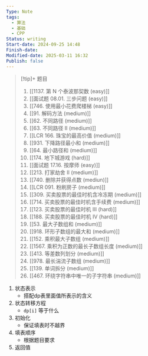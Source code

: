 ```yaml
---
Type: Note
tags:
  - 算法
  - 基础
  - CPP
Status: writing
Start-date: 2024-09-25 14:48
Finish-date: 
Modified-date: 2025-03-11 16:32
Publish: false
---
```

> [!tip]+ 题目
> 1. [[1137. 第 N 个泰波那契数 (easy)]]
> 2. [[面试题 08.01. 三步问题 (easy)]]
> 3. [[746. 使用最小花费爬楼梯 (easy)]]
> 4. [[91. 解码方法 (medium)]]
> 5. [[62. 不同路径 (medium)]]
> 6. [[63. 不同路径 II (medium)]]
> 7. [[LCR 166. 珠宝的最高价值 (medium)]]
> 8. [[931. 下降路径最小和 (medium)]]
> 9. [[64. 最小路径和 (medium)]]
> 10. [[174. 地下城游戏 (hard)]]
> 11. [[面试题 17.16. 按摩师 (easy)]]
> 12. [[213. 打家劫舍 II (medium)]]
> 13. [[740. 删除并获得点数 (mediun)]]
> 14. [[LCR 091. 粉刷房子 (medium)]]
> 15. [[309. 买卖股票的最佳时机含冷冻期 (medium)]]
> 16. [[714. 买卖股票的最佳时机含手续费 (medium)]]
> 17. [[123. 买卖股票的最佳时机 III (hard)]]
> 18. [[188. 买卖股票的最佳时机 IV (hard)]]
> 19. [[53. 最大子数组和 (medium)]]
> 20. [[918. 环形子数组的最大和 (medium)]]
> 21. [[152. 乘积最大子数组 (medium)]]
> 22. [[1567. 乘积为正数的最长子数组长度 (medium)]]
> 23. [[413. 等差数列划分 (medium)]]
> 24. [[978. 最长湍流子数组 (medium)]]
> 25. [[139. 单词拆分 (medium)]]
> 26. [[467. 环绕字符串中唯一的子字符串 (medium)]]



1. 状态表示
	- 搭配dp表里面值所表示的含义
1. 状态转移方程
	- `dp[i]` 等于什么
2. 初始化
	- 保证填表时不越界
3. 填表顺序
	- 根据题目要求
4. 返回值

